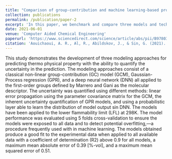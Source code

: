```yaml
---
title: "Comparison of group-contribution and machine learning-based property prediction models with uncertainty quantification"
collection: publications
permalink: /publication/paper-2
excerpt: 'In this paper, we benchmark and compare three models and techniques for uncertainty quantification applied to a group-contribution model for the lower flammability limit.'
date: 2021-06-01
venue: 'Computer Aided Chemical Engineering'
paperurl: 'https://www.sciencedirect.com/science/article/abs/pii/B9780323885065501182'
citation: 'Aouichaoui, A. R., Al, R., Abildskov, J., & Sin, G. (2021). Comparison of group-contribution and machine learning-based property prediction models with uncertainty quantification. In Computer Aided Chemical Engineering (Vol. 50, pp. 755-760). Elsevier.'
---
```


This study demonstrates the development of three modeling approaches for predicting thermo physical property with the ability to quantify the uncertainty in the prediction. The modeling approaches consist of a classical non-linear group-contribution (GC) model (GCM), Gaussian-Process regression (GPR), and a deep neural network (DNN) all applied to the first-order groups defined by Marrero and Gani as the molecular descriptor. The uncertainty was quantified using different methods: linear error propagation using the parameter covariance matrix for the GCM, the inherent uncertainty quantification of GPR models, and using a probabilistic layer able to learn the distribution of model output sin DNN. The models have been applied to the lower flammability limit (LFL) at 298K. The model performance was evaluated using 5 folds cross-validation to ensure the models were exposed to all data and to detect potential overfitting,—a procedure frequently used with in machine learning. The models obtained produce a good fit to the experimental data when applied to all available data with a coefficient of determination (R2) above 0.9 for all models, a maximum mean absolute error of 0.39 [%-vol], and a maximum mean squared error of 0.51.
